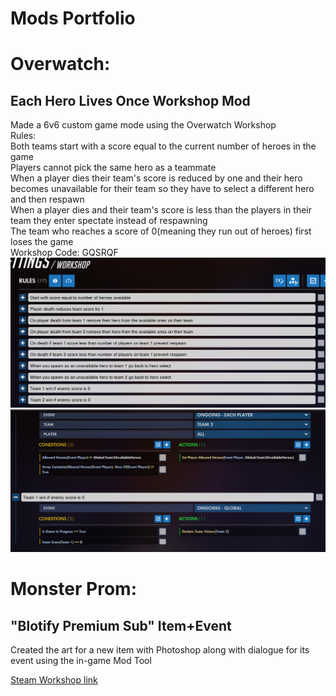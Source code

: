 # Mods Portfolio

# Overwatch:
## Each Hero Lives Once Workshop Mod
Made a 6v6 custom game mode using the Overwatch Workshop\
Rules:\
Both teams start with a score equal to the current number of heroes in the game\
Players cannot pick the same hero as a teammate\
When a player dies their team's score is reduced by one and their hero becomes unavailable for their team so they have to select a different hero and then respawn\
When a player dies and their team's score is less than the players in their team they enter spectate instead of respawning\
The team who reaches a score of 0(meaning they run out of heroes) first loses the game\
Workshop Code: GQSRQF\
![Workshop Image](Images/Overwatch/OW1.png)
![Workshop Image](Images/Overwatch/OW2.png)
# Monster Prom:
## "Blotify Premium Sub" Item+Event
Created the art for a new item with Photoshop along with dialogue for its event using the in-game Mod Tool

[Steam Workshop link](https://steamcommunity.com/sharedfiles/filedetails/?id=2094099960)
